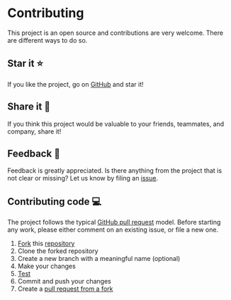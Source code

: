 # Contributing

This project is an open source and contributions are very welcome. There are different ways to do so.

## Star it :star:

If you like the project, go on [GitHub][linkProjectRepo] and star it!

## Share it :mega:

If you think this project would be valuable to your friends, teammates, and company, share it!

## Feedback :thought_balloon:

Feedback is greatly appreciated. Is there anything from the project that is not clear or missing? Let us know by filing an [issue][linkProjectIssue].

## Contributing code :computer:

The project follows the typical [GitHub pull request][linkGitHubPR] model. Before starting any work, please either comment on an existing issue, or file a new one.

1. [Fork][linkGitHubFork] this [repository][linkProjectRepo]
1. Clone the forked repository
1. Create a new branch with a meaningful name (optional)
1. Make your changes
1. [Test][linkProjectReadme]
1. Commit and push your changes
1. Create a [pull request from a fork][linkGitHubPRFork]

[linkProjectRepo]: https://github.com/flemay/docker-images
[linkProjectIssue]: https://github.com/flemay/docker-images/issues
[linkProjectReadme]: ./README.md#Development
[linkGitHubFork]: https://help.github.com/en/github/getting-started-with-github/fork-a-repo
[linkGitHubPR]: https://help.github.com/en/github/collaborating-with-issues-and-pull-requests/about-pull-requests
[linkGitHubPRFork]: https://help.github.com/en/github/collaborating-with-issues-and-pull-requests/creating-a-pull-request-from-a-fork
